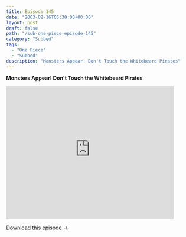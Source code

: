```yaml
---
title: Episode 145
date: "2003-02-16T05:30:00+00:00"
layout: post
draft: false
path: "/sub-one-piece-episode-145"
category: "Subbed"
tags:
  - "One Piece"
  - "Subbed"
description: "Monsters Appear! Don't Touch the Whitebeard Pirates"
---
```


**Monsters Appear! Don't Touch the Whitebeard Pirates**

<iframe width="640" height="360" src="https://www.rapidvideo.com/e/FXQE58GY8U" frameborder="0" marginwidth=0 marginheight=0 scrolling=no allowfullscreen style="max-width:90%;"></iframe>

<a href="http://ouo.io/qs/eCodkFEQ?s=https://www.rapidvideo.com/d/FXQE58GY8U" class="styled_a">Download this episode →</a>

